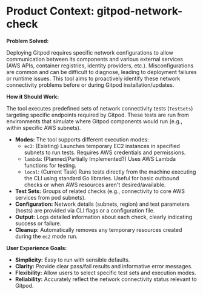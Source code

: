 # Product Context: gitpod-network-check

**Problem Solved:**

Deploying Gitpod requires specific network configurations to allow communication between its components and various external services (AWS APIs, container registries, identity providers, etc.). Misconfigurations are common and can be difficult to diagnose, leading to deployment failures or runtime issues. This tool aims to proactively identify these network connectivity problems before or during Gitpod installation/updates.

**How it Should Work:**

The tool executes predefined sets of network connectivity tests (`TestSets`) targeting specific endpoints required by Gitpod. These tests are run from environments that simulate where Gitpod components would run (e.g., within specific AWS subnets).

*   **Modes:** The tool supports different execution modes:
    *   `ec2`: (Existing) Launches temporary EC2 instances in specified subnets to run tests. Requires AWS credentials and permissions.
    *   `lambda`: (Planned/Partially Implemented?) Uses AWS Lambda functions for testing.
    *   `local`: (Current Task) Runs tests directly from the machine executing the CLI using standard Go libraries. Useful for basic outbound checks or when AWS resources aren't desired/available.
*   **Test Sets:** Groups of related checks (e.g., connectivity to core AWS services from pod subnets).
*   **Configuration:** Network details (subnets, region) and test parameters (hosts) are provided via CLI flags or a configuration file.
*   **Output:** Logs detailed information about each check, clearly indicating success or failure.
*   **Cleanup:** Automatically removes any temporary resources created during the `ec2` mode run.

**User Experience Goals:**

*   **Simplicity:** Easy to run with sensible defaults.
*   **Clarity:** Provide clear pass/fail results and informative error messages.
*   **Flexibility:** Allow users to select specific test sets and execution modes.
*   **Reliability:** Accurately reflect the network connectivity status relevant to Gitpod.
